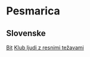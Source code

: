 # Pesmarica

## Slovenske

[Bit](https://www.zabrenkaj.si/bit)
[Klub ljudi z resnimi težavami](https://www.zabrenkaj.si/klub-ljudi-z-resnimi-tezavami)